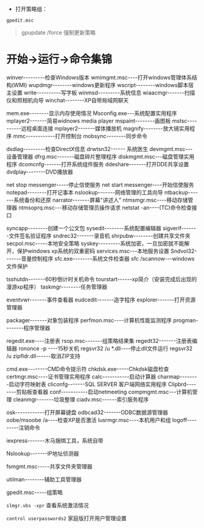 - 打开策略组：

`gpedit.msc`

> gpupdate /force	强制更新策略

# 开始→运行→命令集锦 

winver---------检查Windows版本 
wmimgmt.msc----打开windows管理体系结构(WMI) 
wupdmgr--------windows更新程序 
wscript--------windows脚本宿主设置 
write----------写字板 
winmsd---------系统信息 
wiaacmgr-------扫描仪和照相机向导 
winchat--------XP自带局域网聊天 

mem.exe--------显示内存使用情况 
Msconfig.exe---系统配置实用程序 
mplayer2-------简易widnows media player 
mspaint--------画图板 
mstsc----------远程桌面连接 
mplayer2-------媒体播放机 
magnify--------放大镜实用程序 
mmc------------打开控制台 
mobsync--------同步命令 

dxdiag---------检查DirectX信息 
drwtsn32------ 系统医生 
devmgmt.msc--- 设备管理器 
dfrg.msc-------磁盘碎片整理程序 
diskmgmt.msc---磁盘管理实用程序 
dcomcnfg-------打开系统组件服务 
ddeshare-------打开DDE共享设置 
dvdplay--------DVD播放器 

net stop messenger-----停止信使服务 
net start messenger----开始信使服务 
notepad--------打开记事本 
nslookup-------网络管理的工具向导 
ntbackup-------系统备份和还原 
narrator-------屏幕"讲述人" 
ntmsmgr.msc----移动存储管理器 
ntmsoprq.msc---移动存储管理员操作请求 
netstat -an----(TC)命令检查接口 

syncapp--------创建一个公文包 
sysedit--------系统配置编辑器 
sigverif-------文件签名验证程序 
sndrec32-------录音机 
shrpubw--------创建共享文件夹 
secpol.msc-----本地安全策略 
syskey---------系统加密，一旦加密就不能解开，保护windows xp系统的双重密码 
services.msc---本地服务设置 
Sndvol32-------音量控制程序 
sfc.exe--------系统文件检查器 
sfc /scannow---windows文件保护 

tsshutdn-------60秒倒计时关机命令 
tourstart------xp简介（安装完成后出现的漫游xp程序） 
taskmgr--------任务管理器 

eventvwr-------事件查看器 
eudcedit-------造字程序 
explorer-------打开资源管理器 


packager-------对象包装程序 
perfmon.msc----计算机性能监测程序 
progman--------程序管理器 

regedit.exe----注册表 
rsop.msc-------组策略结果集 
regedt32-------注册表编辑器 
rononce -p ----15秒关机 
regsvr32 /u *.dll----停止dll文件运行 
regsvr32 /u zipfldr.dll------取消ZIP支持 

cmd.exe--------CMD命令提示符 
chkdsk.exe-----Chkdsk磁盘检查 
certmgr.msc----证书管理实用程序 
calc-----------启动计算器 
charmap--------启动字符映射表 
cliconfg-------SQL SERVER 客户端网络实用程序 
Clipbrd--------剪贴板查看器 
conf-----------启动netmeeting 
compmgmt.msc---计算机管理 
cleanmgr-------垃圾整理 
ciadv.msc------索引服务程序 

osk------------打开屏幕键盘 
odbcad32-------ODBC数据源管理器 
oobe/msoobe /a----检查XP是否激活 
lusrmgr.msc----本机用户和组 
logoff---------注销命令 


iexpress-------木马捆绑工具，系统自带 

Nslookup-------IP地址侦测器 

fsmgmt.msc-----共享文件夹管理器 

utilman--------辅助工具管理器 

gpedit.msc-----组策略



`slmgr.vbs -xpr` 查看系统激活情况

`control userpasswords2` 家庭版打开用户管理设置